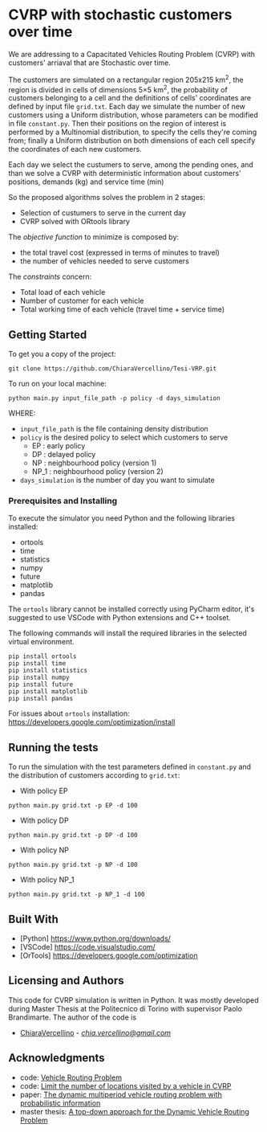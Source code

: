 # CVRP with stochastic customers over time

We are addressing to a Capacitated Vehicles Routing Problem (CVRP) with customers' arriaval that are Stochastic over time.

The customers are simulated on a rectangular region 205x215 km<sup>2</sup>, the region is divided in cells of dimensions 5×5 km<sup>2</sup>, the probability of customers belonging to a cell and the definitions of cells' coordinates are defined by input file `grid.txt`. Each day we simulate the number of new customers using a Uniform distribution, whose parameters can be modified in file `constant.py`. Then their positions on the region of interest is performed by a Multinomial distribution, to specify the cells they're coming from; finally a Uniform distribution on both dimensions of each cell specify the coordinates of each new customers.

Each day we select the custumers to serve, among the pending ones, and than we solve a CVRP with deterministic information about customers' positions, demands (kg) and service time (min) 

So the proposed algorithms solves the problem in 2 stages:
- Selection of custumers to serve in the current day
- CVRP solved with ORtools library

The *objective function* to minimize is composed by:
- the total travel cost (expressed in terms of minutes to travel)
- the number of vehicles needed to serve customers

The *constraints* concern:
- Total load of each vehicle
- Number of customer for each vehicle
- Total working time of each vehicle (travel time + service time)

## Getting Started

To get you a copy of the project:

```
git clone https://github.com/ChiaraVercellino/Tesi-VRP.git
```

To run on your local machine:
```
python main.py input_file_path -p policy -d days_simulation
```

WHERE:
- `input_file_path` is the file containing density distribution
- `policy` is the desired policy to select which customers to serve
    - EP : early policy
    - DP : delayed policy
    - NP : neighbourhood policy (version 1)
    - NP_1 : neighbourhood policy (version 2)
- `days_simulation` is the number of day you want to simulate

### Prerequisites and Installing

To execute the simulator you need Python and the following libraries installed:
* ortools
* time
* statistics
* numpy
* future
* matplotlib
* pandas

 The `ortools` library cannot be installed correctly using PyCharm editor, it's suggested to use VSCode with Python extensions and C++ toolset.

The following commands will install the required libraries in the selected virtual environment.

```
pip install ortools
pip install time
pip install statistics
pip install numpy
pip install future
pip install matplotlib
pip install pandas
```

For issues about `ortools` installation:
https://developers.google.com/optimization/install


## Running the tests

To run the simulation with the test parameters defined in `constant.py` and the distribution of customers according to `grid.txt`:
- With policy EP
```
python main.py grid.txt -p EP -d 100
```
- With policy DP
```
python main.py grid.txt -p DP -d 100
```
- With policy NP
```
python main.py grid.txt -p NP -d 100
```
- With policy NP_1
```
python main.py grid.txt -p NP_1 -d 100
```

## Built With

* [Python] https://www.python.org/downloads/
* [VSCode] https://code.visualstudio.com/
* [OrTools] https://developers.google.com/optimization

## Licensing and Authors

This code for CVRP simulation is written in Python. It was mostly developed during Master Thesis at the Politecnico di Torino with supervisor Paolo Brandimarte.
The author of the code is
* [ChiaraVercellino](https://github.com/ChiaraVercellino) - *chia.vercellino@gmail.com*

## Acknowledgments

* code: [Vehicle Routing Problem](https://developers.google.com/optimization/routing/vrp)
* code: [Limit the number of locations visited by a vehicle in CVRP](https://github.com/google/or-tools/issues/958#issuecomment-470010900)
* paper: [The dynamic multiperiod vehicle routing problem with probabilistic information](https://www.sciencedirect.com/science/article/abs/pii/S0305054814000458)
* master thesis: [A top-down approach for the Dynamic Vehicle Routing Problem](https://webthesis.biblio.polito.it/8629/)














